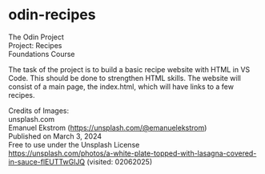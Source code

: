 # odin-recipes

The Odin Project  
Project: Recipes  
Foundations Course  

The task of the project is to build a basic recipe website with HTML in VS Code. This should be done to strengthen HTML skills.
The website will consist of a main page, the index.html, which will have links to a few recipes.

Credits of Images:  
unsplash.com    
Emanuel Ekstrom (https://unsplash.com/@emanuelekstrom)    
Published on March 3, 2024  
Free to use under the Unsplash License  
https://unsplash.com/photos/a-white-plate-topped-with-lasagna-covered-in-sauce-flEUTTwGlJQ (visited: 02062025)  
